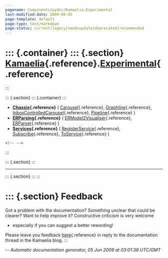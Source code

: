 ```yaml
---
pagename: Components/pydoc/Kamaelia.Experimental
last-modified-date: 2009-06-05
page-template: default
page-type: text/markdown
page-status: current|legacy|needsupdate|deprecated|recommended
---
```

::: {.container}
::: {.section}
[Kamaelia](/Components/pydoc/Kamaelia.html){.reference}.[Experimental](/Components/pydoc/Kamaelia.Experimental.html){.reference}
================================================================================================================================
:::

::: {.section}
::: {.container}
:::

-   **[Chassis](/Components/pydoc/Kamaelia.Experimental.Chassis.html){.reference}**
    (
    [Carousel](/Components/pydoc/Kamaelia.Experimental.Chassis.Carousel.html){.reference},
    [Graphline](/Components/pydoc/Kamaelia.Experimental.Chassis.Graphline.html){.reference},
    [InboxControlledCarousel](/Components/pydoc/Kamaelia.Experimental.Chassis.InboxControlledCarousel.html){.reference},
    [Pipeline](/Components/pydoc/Kamaelia.Experimental.Chassis.Pipeline.html){.reference}
    )
-   **[ERParsing](/Components/pydoc/Kamaelia.Experimental.ERParsing.html){.reference}**
    (
    [ERModel2Visualiser](/Components/pydoc/Kamaelia.Experimental.ERParsing.ERModel2Visualiser.html){.reference},
    [ERParser](/Components/pydoc/Kamaelia.Experimental.ERParsing.ERParser.html){.reference}
    )
-   **[Services](/Components/pydoc/Kamaelia.Experimental.Services.html){.reference}**
    (
    [RegisterService](/Components/pydoc/Kamaelia.Experimental.Services.RegisterService.html){.reference},
    [Subscribe](/Components/pydoc/Kamaelia.Experimental.Services.Subscribe.html){.reference},
    [ToService](/Components/pydoc/Kamaelia.Experimental.Services.ToService.html){.reference}
    )

```{=html}
<!-- -->
```
:::

::: {.section}
:::

------------------------------------------------------------------------

::: {.section}
:::
:::

::: {.section}
Feedback
========

Got a problem with the documentation? Something unclear that could be
clearer? Want to help improve it? Constructive criticism is very welcome
- especially if you can suggest a better rewording!

Please leave you feedback
[here](../../../cgi-bin/blog/blog.cgi?rm=viewpost&nodeid=1142023701){.reference}
in reply to the documentation thread in the Kamaelia blog.
:::

*\-- Automatic documentation generator, 05 Jun 2009 at 03:01:38 UTC/GMT*
